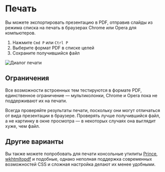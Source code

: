# Печать

Вы можете экспортировать презентацию в PDF, отправив слайды из режима списка на печать в браузерах Chrome или Opera для компьютеров.

1. Нажмите `Cmd P` или `Ctrl P`
2. Выберите формат PDF в списке целей
3. Сохраните получившийся файл

![Диалог печати](../../../../../../../../diaporamas/slides-afd\_files/rmdshower/node\_modules/shower-material/package/docs/images/printing.png)

## Ограничения

Все возможности встроенных тем тестируются в формате PDF, единственное ограничение — мультиколонки, Chrome и Opera пока не поддерживают их на печати.

Всегда проверяйте результаты печати, поскольку они могут отличаться от вида презентации в браузере. Проверять лучше получившийся файл, а не картинку в окне просмотра — в некоторых случаях она выглядит хуже, чем файл.

## Другие варианты

Вы также можете попробовать для печати консольные утилиты [Prince](http://princexml.com), [wkhtmltopdf](http://code.google.com/p/wkhtmltopdf) и подобные, однако неполная поддержка современных возможностей CSS и сложная настройка делают их менее удобными.
